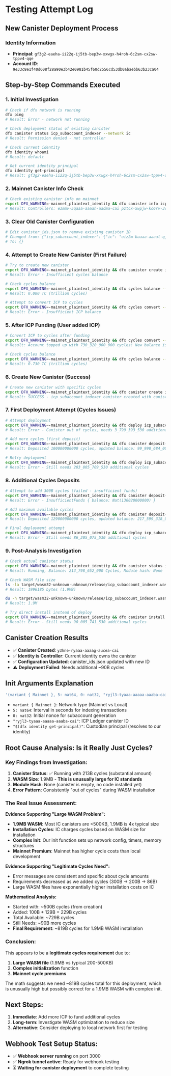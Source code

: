 # Testing Attempt Log

## New Canister Deployment Process

### Identity Information

- **Principal**: `gf3g2-eaeha-ii22q-ij5tb-bep3w-xxwgx-h4roh-6c2sm-cx2sw-tppv4-qqe`
- **Account ID**: `9e33c8e1f40d608f28a90e3b42e0981b45f60d2556cd53db0abaebb63b23ca04`

## Step-by-Step Commands Executed

### 1. Initial Investigation

```bash
# Check if dfx network is running
dfx ping
# Result: Error - network not running

# Check deployment status of existing canister
dfx canister status icp_subaccount_indexer --network ic
# Result: Permission denied - not controller

# Check current identity
dfx identity whoami
# Result: default

# Get current identity principal
dfx identity get-principal
# Result: gf3g2-eaeha-ii22q-ij5tb-bep3w-xxwgx-h4roh-6c2sm-cx2sw-tppv4-qqe
```

### 2. Mainnet Canister Info Check

```bash
# Check existing canister info on mainnet
export DFX_WARNING=-mainnet_plaintext_identity && dfx canister info icp_subaccount_indexer --network ic
# Result: Controllers: e3mmv-5qaaa-aaaah-aadma-cai pztcx-5wpjw-ko6rv-3cjff-466eb-4ywbn-a5jww-rs6yy-ypk4a-ceqfb-nqe rofcd-vaaaa-aaaal-qcgtq-cai
```

### 3. Clear Old Canister Configuration

```bash
# Edit canister_ids.json to remove existing canister ID
# Changed from: {"icp_subaccount_indexer": {"ic": "uiz2m-baaaa-aaaal-qjbxq-cai"}}
# To: {}
```

### 4. Attempt to Create New Canister (First Failure)

```bash
# Try to create new canister
export DFX_WARNING=-mainnet_plaintext_identity && dfx canister create icp_subaccount_indexer --network ic
# Result: Error - Insufficient cycles balance

# Check cycles balance
export DFX_WARNING=-mainnet_plaintext_identity && dfx cycles balance --network ic
# Result: 0.000 TC (trillion cycles)

# Attempt to convert ICP to cycles
export DFX_WARNING=-mainnet_plaintext_identity && dfx cycles convert --amount=0.2 --network ic
# Result: Error - Insufficient ICP balance
```

### 5. After ICP Funding (User added ICP)

```bash
# Convert ICP to cycles after funding
export DFX_WARNING=-mainnet_plaintext_identity && dfx cycles convert --amount=0.2 --network ic
# Result: Account topped up with 730_320_000_000 cycles! New balance is 730_220_000_000 cycles

# Check cycles balance
export DFX_WARNING=-mainnet_plaintext_identity && dfx cycles balance --network ic
# Result: 0.730 TC (trillion cycles)
```

### 6. Create New Canister (Success)

```bash
# Create new canister with specific cycles
export DFX_WARNING=-mainnet_plaintext_identity && dfx canister create icp_subaccount_indexer --network ic --with-cycles 500000000000
# Result: SUCCESS - icp_subaccount_indexer canister created with canister id: y3hne-ryaaa-aaaag-aucea-cai
```

### 7. First Deployment Attempt (Cycles Issues)

```bash
# Attempt deployment
export DFX_WARNING=-mainnet_plaintext_identity && dfx deploy icp_subaccount_indexer --network ic --argument '(variant { Mainnet }, 5: nat64, 0: nat32, "ryjl3-tyaaa-aaaaa-aaaba-cai", "$(dfx identity get-principal)")'
# Result: Error - Canister out of cycles, needs 3_799_393_530 additional cycles

# Add more cycles (first deposit)
export DFX_WARNING=-mainnet_plaintext_identity && dfx canister deposit-cycles 100000000000 icp_subaccount_indexer --network ic
# Result: Deposited 100000000000 cycles, updated balance: 99_998_684_000 cycles

# Retry deployment
export DFX_WARNING=-mainnet_plaintext_identity && dfx deploy icp_subaccount_indexer --network ic --argument '(variant { Mainnet }, 5: nat64, 0: nat32, "ryjl3-tyaaa-aaaaa-aaaba-cai", "$(dfx identity get-principal)")'
# Result: Error - Still needs 203_805_709_530 additional cycles
```

### 8. Additional Cycles Deposits

```bash
# Attempt to add 300B cycles (failed - insufficient funds)
export DFX_WARNING=-mainnet_plaintext_identity && dfx canister deposit-cycles 300000000000 icp_subaccount_indexer --network ic
# Result: Error - InsufficientFunds { balance: Nat(130020000000) }

# Add maximum available cycles
export DFX_WARNING=-mainnet_plaintext_identity && dfx canister deposit-cycles 129000000000 icp_subaccount_indexer --network ic
# Result: Deposited 129000000000 cycles, updated balance: 217_599_318_000 cycles

# Final deployment attempt
export DFX_WARNING=-mainnet_plaintext_identity && dfx deploy icp_subaccount_indexer --network ic --argument '(variant { Mainnet }, 5: nat64, 0: nat32, "ryjl3-tyaaa-aaaaa-aaaba-cai", "$(dfx identity get-principal)")'
# Result: Error - Still needs 86_205_075_530 additional cycles
```

### 9. Post-Analysis Investigation

```bash
# Check actual canister status
export DFX_WARNING=-mainnet_plaintext_identity && dfx canister status icp_subaccount_indexer --network ic
# Result: Running, Balance: 213_798_652_000 Cycles, Module hash: None

# Check WASM file size
ls -la target/wasm32-unknown-unknown/release/icp_subaccount_indexer.wasm
# Result: 1996185 bytes (1.9MB)

du -h target/wasm32-unknown-unknown/release/icp_subaccount_indexer.wasm
# Result: 1.9M

# Try direct install instead of deploy
export DFX_WARNING=-mainnet_plaintext_identity && dfx canister install icp_subaccount_indexer --network ic --argument '(variant { Mainnet }, 5: nat64, 0: nat32, "ryjl3-tyaaa-aaaaa-aaaba-cai", "$(dfx identity get-principal)")' --mode install
# Result: Error - Still needs 90_005_741_530 additional cycles
```

## Canister Creation Results

- ✅ **Canister Created**: `y3hne-ryaaa-aaaag-aucea-cai`
- ✅ **Identity is Controller**: Current identity owns the canister
- ✅ **Configuration Updated**: canister_ids.json updated with new ID
- ⚠️ **Deployment Failed**: Needs additional ~90B cycles

## Init Arguments Explanation

```bash
'(variant { Mainnet }, 5: nat64, 0: nat32, "ryjl3-tyaaa-aaaaa-aaaba-cai", "$(dfx identity get-principal)")'
```

- `variant { Mainnet }`: Network type (Mainnet vs Local)
- `5: nat64`: Interval in seconds for indexing transactions
- `0: nat32`: Initial nonce for subaccount generation
- `"ryjl3-tyaaa-aaaaa-aaaba-cai"`: ICP Ledger canister ID
- `"$(dfx identity get-principal)"`: Custodian principal (resolves to our identity)

## Root Cause Analysis: Is it Really Just Cycles?

### Key Findings from Investigation:

1. **Canister Status**: ✅ Running with 213B cycles (substantial amount)
2. **WASM Size**: 1.9MB - **This is unusually large for IC standards**
3. **Module Hash**: None (canister is empty, no code installed yet)
4. **Error Pattern**: Consistently "out of cycles" during WASM installation

### The Real Issue Assessment:

**Evidence Supporting "Large WASM Problem":**

- **1.9MB WASM**: Most IC canisters are <500KB, 1.9MB is 4x typical size
- **Installation Cycles**: IC charges cycles based on WASM size for installation
- **Complex Init**: Our init function sets up network config, timers, memory structures
- **Mainnet Premium**: Mainnet has higher cycle costs than local development

**Evidence Supporting "Legitimate Cycles Need":**

- Error messages are consistent and specific about cycle amounts
- Requirements decreased as we added cycles (300B → 200B → 86B)
- Large WASM files have exponentially higher installation costs on IC

**Mathematical Analysis:**

- Started with: ~500B cycles (from creation)
- Added: 100B + 129B = 229B cycles
- Total Available: ~729B cycles
- Still Needs: ~90B more cycles
- **Final Requirement**: ~819B cycles for 1.9MB WASM installation

### Conclusion:

This appears to be a **legitimate cycles requirement** due to:

1. **Large WASM file** (1.9MB vs typical 200-500KB)
2. **Complex initialization** function
3. **Mainnet cycle premiums**

The math suggests we need ~819B cycles total for this deployment, which is unusually high but possibly correct for a 1.9MB WASM with complex init.

## Next Steps:

1. **Immediate**: Add more ICP to fund additional cycles
2. **Long-term**: Investigate WASM optimization to reduce size
3. **Alternative**: Consider deploying to local network first for testing

## Webhook Test Setup Status:

- ✅ **Webhook server running** on port 3000
- ✅ **Ngrok tunnel active**: Ready for webhook testing
- ⏳ **Waiting for canister deployment** to complete testing
